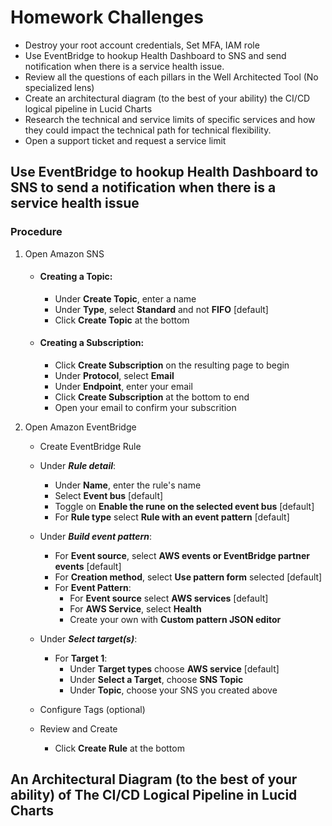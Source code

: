 # Homework Challenges
  - Destroy your root account credentials, Set MFA, IAM role
  - Use EventBridge to hookup Health Dashboard to SNS and send notification when there is a service health issue.
  - Review all the questions of each pillars in the Well Architected Tool (No specialized lens)
  - Create an architectural diagram (to the best of your ability) the CI/CD logical pipeline in Lucid Charts
  - Research the technical and service limits of specific services and how they could impact the technical path for technical flexibility. 
  - Open a support ticket and request a service limit

## Use EventBridge to hookup Health Dashboard to SNS to send a notification when there is a service health issue
### Procedure

1. Open Amazon SNS
   - #### Creating a Topic:  
       - Under **Create Topic**, enter a name  
       - Under **Type**, select **Standard** and not **FIFO** [default]
       - Click **Create Topic** at the bottom
         
   - #### Creating a Subscription:  
       - Click **Create Subscription** on the resulting page to begin
       - Under **Protocol**, select **Email**
       - Under **Endpoint**, enter your email
       - Click **Create Subscription** at the bottom to end
       - Open your email to confirm your subscrition

2. Open Amazon EventBridge
   - Create EventBridge Rule
   - Under **_Rule detail_**:
        - Under **Name**, enter the rule's name
        - Select **Event bus** [default]
        - Toggle on **Enable the rune on the selected event bus** [default]
        - For **Rule type** select **Rule with an event pattern** [default]
  
    - Under **_Build event pattern_**:
        -  For **Event source**, select **AWS events or EventBridge partner events** [default]
        -  For **Creation method**, select **Use pattern form** selected [default]
        -  For **Event Pattern**:
             - For **Event source** select **AWS services** [default]
             - For **AWS Service**, select **Health**
             - Create your own with **Custom pattern JSON editor**
    
     - Under **_Select target(s)_**:
         - For **Target 1**:
             - Under **Target types** choose **AWS service** [default]
             - Under **Select a Target**, choose **SNS Topic**
             - Under **Topic**, choose your SNS you created above 

      - Configure Tags (optional)
      - Review and Create
          - Click **Create Rule** at the bottom

## An Architectural Diagram (to the best of your ability) of The CI/CD Logical Pipeline in Lucid Charts	
	
